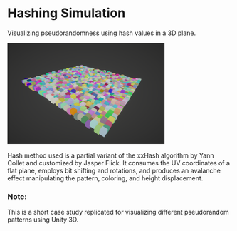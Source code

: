 # Hashing Simulation
Visualizing pseudorandomness using hash values in a 3D plane.
 
<img src="/Assets/PNG/hashing-example.PNG" alt="Hashing Visualization" style="width: 70%"> 

Hash method used is a partial variant of the xxHash algorithm by Yann Collet and customized by Jasper Flick. It consumes the UV coordinates of a flat plane, employs bit shifting and rotations, and produces an avalanche effect manipulating the pattern, coloring, and height displacement.


### Note:
This is a short case study replicated for visualizing different pseudorandom patterns using Unity 3D.
